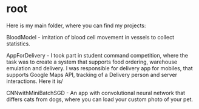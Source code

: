 # root
Here is my main folder, where you can find my projects:

BloodModel - imitation of blood cell movement in vessels to collect statistics.

AppForDelivery - I took part in student command competition, where the task was to create a system that supports food ordering, warehouse emulation and delivery. I was responsible for delivery app for mobiles, that supports Google Maps API, tracking of a Delivery person and server interactions. Here it is/

CNNwithMiniBatchSGD - An app with convolutional neural network that differs cats from dogs, where you can load your custom photo of your pet. 
